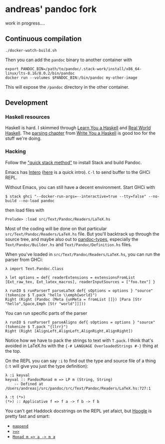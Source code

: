 # andreas' pandoc fork

work in progress....

## Continuous compilation

```
./docker-watch-build.sh
```

Then you can add the `pandoc` binary to another container with

```
export PANDOC_BIN=/path/to/pandoc/.stack-work/install/x86_64-linux/lts-8.16/8.0.2/bin/pandoc
docker run --volumes $PANDOC_BIN:/bin/pandoc my-other-image
```

This will expose the `/pandoc` directory in the other container.


## Development

### Haskell resources

Haskell is hard. I skimmed
through [Learn You a Haskell](http://learnyouahaskell.com/chapters)
and
[Real World Haskell](http://book.realworldhaskell.org/read/). The
[parsing chapter](http://dev.stephendiehl.com/fun/002_parsers.html)
from [Write You a Haskell](http://dev.stephendiehl.com/fun/) is good
too for the stuff we're doing.

### Hacking

Follow
the
["quick stack method"](http://pandoc.org/installing.html#quick-stack-method) to
install Stack and build Pandoc.

Emacs has [Intero](https://commercialhaskell.github.io/intero/)
([here](https://stackoverflow.com/questions/26603649/haskell-repl-in-emacs) is
a quick intro). `C-l` to send buffer to the GHCi REPL.

Without Emacs, you can still have a decent environment. Start GHCi with

```
$ stack ghci "--docker-run-args=--interactive=true --tty=false" --no-build --no-load pandoc
```

then load files with

```
Prelude> :load src/Text/Pandoc/Readers/LaTeX.hs
```

Most of the coding will be done on that particular `src/Text/Pandoc/Readers/LaTeX.hs` file. But you'll backtrack up through the source tree, and maybe also out to [pandoc-types](https://hackage.haskell.org/package/pandoc-types), especially the `Text/Pandoc/Builder.hs` and `Text/Pandoc/Definition.hs` files.

When you've loaded in `src/Text/Pandoc/Readers/LaTeX.hs`, you can run the parser from GHCi:

```
λ import Text.Pandoc.Class

λ let options = def{ readerExtensions = extensionsFromList [Ext_raw_tex, Ext_latex_macros], readerInputSources = ["foo.tex"] }

λ runIO $ runParserT parseLaTeX def{ sOptions = options } "source" (tokenize $ T.pack "hello \\emph{world}")
Right (Right (Pandoc (Meta {unMeta = fromList []}) [Para [Str "hello",Space,Emph [Str "world"]]]))
```

You can run specific parts of the parser

```
λ runIO $ runParserT parseAligns def{ sOptions = options } "source" (tokenize $ T.pack "{llrr}")
Right (Right [AlignLeft,AlignLeft,AlignRight,AlignRight])
```

Notice how we have to pack the strings to text with `T.pack`. I think
that's avoided in LaTeX.hs with the `{-# LANGUAGE OverloadedStrings
#-}` thing at the top.

On the REPL you can say `:i` to find out the type and source file of a thing (`:t` will give you just the type definition):

```
λ :i keyval
keyval :: PandocMonad m => LP m (String, String)
    -- Defined at /Users/andreasj/src/pandoc/src/Text/Pandoc/Readers/LaTeX.hs:727:1

λ :t (*>)
(*>) :: Applicative f => f a -> f b -> f b
```

You can't get Haddock docstrings on the REPL yet afaict, but [Hoogle](https://www.haskell.org/hoogle/) is pretty fast and smart:

* [`mappend`](https://www.haskell.org/hoogle/?hoogle=mappend)
* [`>=>`](https://www.haskell.org/hoogle/?hoogle=%3E%3D%3E)
* [`Monad m => a -> m a`](https://www.haskell.org/hoogle/?hoogle=Monad+m+%3D%3E+a+-%3E+m+a)
